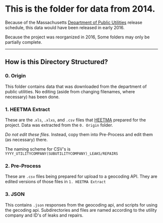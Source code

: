 # This is the folder for data from 2014.
Because of the Massachusetts [Department of Public Utilities](http://www.mass.gov/eea/grants-and-tech-assistance/guidance-technical-assistance/agencies-and-divisions/dpu/) release schedule, this data would have been released in early 2016.

Because the project was reorganized in 2016, Some folders may only be partially complete.

----
## How is this Directory Structured?
### 0. Origin
This folder contains data that was downloaded from the department of public utilities. No editing (aside from changing filenames, where necessary) has been done.

### 1. HEETMA Extract
These are the .`xls`, `.xlxs`, and `.csv` files that [HEETMA](http://www.heetma.org/) prepared for the project. Data was extracted from the `0. Origin` folder.

*Do not edit these files.* Instead, copy them into Pre-Process and edit them (as necessary) there.

The naming scheme for CSV's is `YYYY_UTILITYCOMPANY(SUBUTILITYCOMPANY)_LEAKS/REPAIRS`

### 2. Pre-Process
These are `.csv` files being prepared for upload to a geocoding API. They are edited versions of those files in `1. HEETMA Extract`

### 3. JSON
This contains `.json` responses from the geocoding api, and scripts for using the gecoding api. Subdirectories and files are named according to the utility company and ID's of leaks and repairs.
